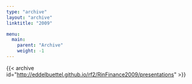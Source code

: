 ```yaml
---
type: "archive"
layout: "archive"
linktitle: "2009"

menu:
  main:
    parent: "Archive"
    weight: -1
---
```


{{< archive id="http://eddelbuettel.github.io/rf2/RinFinance2009/presentations" >}}

